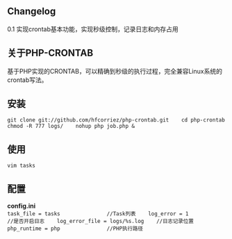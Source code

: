 ## Changelog

0.1 实现crontab基本功能，实现秒级控制，记录日志和内存占用

## 关于PHP-CRONTAB

基于PHP实现的CRONTAB，可以精确到秒级的执行过程，完全兼容Linux系统的crontab写法。

## 安装

`git clone git://github.com/hfcorriez/php-crontab.git   
cd php-crontab   
chmod -R 777 logs/   
nohup php job.php &`

## 使用

`vim tasks`

## 配置

**config.ini**   
`task_file = tasks               //Task列表   
log_error = 1                   //是否开启日志   
log_error_file = logs/%s.log    //日志记录位置   
php_runtime = php               //PHP执行路径`
